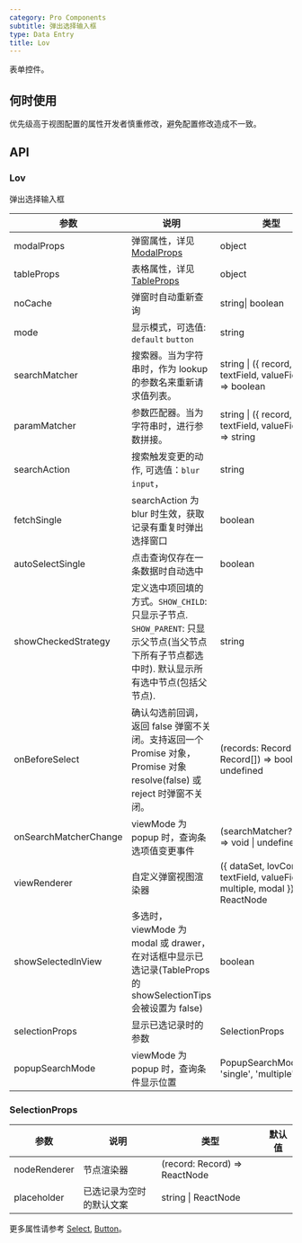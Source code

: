 ```yaml
---
category: Pro Components
subtitle: 弹出选择输入框
type: Data Entry
title: Lov
---
```


表单控件。

## 何时使用

优先级高于视图配置的属性开发者慎重修改，避免配置修改造成不一致。

## API

### Lov

弹出选择输入框

| 参数       | 说明                                                 | 类型             | 默认值  |
| ---------- | ---------------------------------------------------- | ---------------- | ------- |
| modalProps | 弹窗属性，详见[ModalProps](/components/modal/#Modal) | object           |         |
| tableProps | 表格属性，详见[TableProps](/components-pro/table/#Table) | object           |         |
| noCache    | 弹窗时自动重新查询                                   | string\| boolean | false   |
| mode       | 显示模式，可选值: `default` `button`                 | string           | default |
| searchMatcher | 搜索器。当为字符串时，作为 lookup 的参数名来重新请求值列表。 | string \| ({ record, text, textField, valueField }) => boolean | ({ record, text, textField }) => record.get(textField).indexOf(text) !== -1 |
| paramMatcher | 参数匹配器。当为字符串时，进行参数拼接。 | string \| ({ record, text, textField, valueField }) => string | |
| searchAction | 搜索触发变更的动作, 可选值：`blur` `input`， | string | input |
| fetchSingle | searchAction 为 blur 时生效，获取记录有重复时弹出选择窗口 | boolean | false |
| autoSelectSingle | 点击查询仅存在一条数据时自动选中 | boolean | false |
| showCheckedStrategy | 定义选中项回填的方式。`SHOW_CHILD`: 只显示子节点. `SHOW_PARENT`: 只显示父节点(当父节点下所有子节点都选中时). 默认显示所有选中节点(包括父节点). | string | SHOW_ALL |
| onBeforeSelect | 确认勾选前回调，返回 false 弹窗不关闭。支持返回一个 Promise 对象，Promise 对象 resolve(false) 或 reject 时弹窗不关闭。 | (records: Record \| Record[]) => boolean \| undefined |  |
| onSearchMatcherChange | viewMode 为 popup 时，查询条选项值变更事件 | (searchMatcher?:string) => void \| undefined |  |
| viewRenderer | 自定义弹窗视图渲染器 | ({ dataSet, lovConfig, textField, valueField, multiple, modal }}) => ReactNode |  |
| showSelectedInView | 多选时，viewMode 为 modal 或 drawer，在对话框中显示已选记录(TableProps 的 showSelectionTips会被设置为 false) | boolean |  |
| selectionProps | 显示已选记录时的参数 | SelectionProps |  |
| popupSearchMode | viewMode 为 popup 时，查询条件显示位置 | PopupSearchMode: 'single', 'multiple' | multiple |

### SelectionProps

| 参数        | 说明                   | 类型   | 默认值   |
| ----------- | ---------------------- | ------ | -------- |
| nodeRenderer | 节点渲染器 | (record: Record) => ReactNode | |
| placeholder | 已选记录为空时的默认文案 | string \| ReactNode  | |


更多属性请参考 [Select](/components-pro/select/#Select), [Button](/components-pro/button/#Button)。

<style>
.code-box .c7n-row {
  margin-bottom: .24rem;
}
</style>
